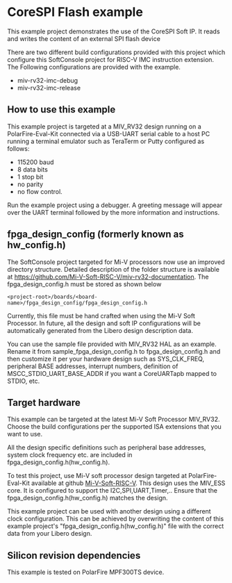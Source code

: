 ﻿
# CoreSPI Flash example

This example project demonstrates the use of the CoreSPI Soft IP.
It reads and writes the content of an external SPI flash device

There are two different build configurations provided with this project 
which configure this SoftConsole project for RISC-V IMC instruction extension. 
The Following configurations are provided with the example.

  - miv-rv32-imc-debug
  - miv-rv32-imc-release
    
## How to use this example

This example project is targeted at a MIV_RV32 design running on a PolarFire-Eval-Kit connected via a USB-UART serial cable to a host PC running 
a terminal emulator such as TeraTerm or Putty configured as follows:

 - 115200 baud
 - 8 data bits
 - 1 stop bit
 - no parity
 - no flow control.

Run the example project using a debugger. A greeting message will appear over the UART terminal followed by the more information and instructions.

## fpga_design_config (formerly known as hw_config.h)
The SoftConsole project targeted for Mi-V processors now use an improved
directory structure. Detailed description of the folder structure is available
at https://github.com/Mi-V-Soft-RISC-V/miv-rv32-documentation.
The fpga_design_config.h must be stored as shown below

`
    <project-root>/boards/<board-name>/fpga_design_config/fpga_design_config.h
`

Currently, this file must be hand crafted when using the Mi-V Soft Processor.
In future, all the design and soft IP configurations will be automatically
generated from the Libero design description data.

You can use the sample file provided with MIV_RV32 HAL as an example.
Rename it from sample_fpga_design_config.h to fpga_design_config.h and then
customize it per your hardware design such as SYS_CLK_FREQ, peripheral
BASE addresses, interrupt numbers, definition of MSCC_STDIO_UART_BASE_ADDR if
you want a CoreUARTapb mapped to STDIO, etc.

## Target hardware

This example can be targeted at the latest Mi-V Soft Processor MIV_RV32. Choose the build 
configurations per the supported ISA extensions that you want to use.

All the design specific definitions such as peripheral base addresses, system clock frequency 
etc. are included in fpga_design_config.h(hw_config.h). 

To test this project, use Mi-V soft processor design targeted at PolarFire-Eval-Kit available 
at github [Mi-V-Soft-RISC-V](https://github.com/Mi-V-Soft-RISC-V/PolarFire-Eval-Kit/blob/main/Libero_Projects/import/components/IMC_DGC1/README.md).
This design uses the MIV_ESS core. It is configured to support the I2C,SPI,UART,Timer,..
Ensure that the fpga_design_config.h(hw_config.h) matches the design.

This example project can be used with another design using a different clock
configuration. This can be achieved by overwriting the content of this example
project's "fpga_design_config.h(hw_config.h)" file with the correct data from your Libero design.

## Silicon revision dependencies

This example is tested on PolarFire MPF300TS device.
